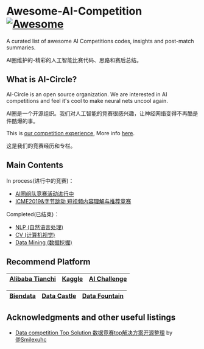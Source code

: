 
# Awesome-AI-Competition [![Awesome](https://cdn.rawgit.com/sindresorhus/awesome/d7305f38d29fed78fa85652e3a63e154dd8e8829/media/badge.svg)](https://github.com/sindresorhus/awesome)

A curated list of awesome AI Competitions codes, insights and post-match summaries.

AI圈维护的-精彩的人工智能比赛代码、思路和赛后总结。

## What is AI-Circle?

AI-Circle is an open source organization. We are interested in AI competitions and feel it's cool to make neural nets uncool again.

AI圈是一个开源组织。我们对人工智能的竞赛很感兴趣，让神经网络变得不再酷是件酷爆的事。

This is [our competition experience](https://github.com/AIGroup-Z/Awesome-AI-Competition/blob/master/honor.md), More info [here](https://zhuanlan.zhihu.com/c_1059141282965864448).

这是我们的竞赛经历和专栏。

## Main Contents

In process(进行中的竞赛)：

- [AI圈组队竞赛活动进行中](https://mp.weixin.qq.com/mp/homepage?__biz=MzU4OTczNTg2OQ==&hid=5&sn=c7f2ea65029a7e495469176a11d4c72e&scene=1&devicetype=iOS12.0.1&version=17000324&lang=zh_CN&nettype=WIFI&ascene=7&session_us=gh_f8c3803b1b4d&fontScale=100)
- [ICME2019&字节跳动 短视频内容理解与推荐竞赛](https://github.com/AIGroup-Z/Awesome-AI-Competition/tree/master/Ongoing/ICME2019%26%E5%AD%97%E8%8A%82%E8%B7%B3%E5%8A%A8%20%E7%9F%AD%E8%A7%86%E9%A2%91%E5%86%85%E5%AE%B9%E7%90%86%E8%A7%A3%E4%B8%8E%E6%8E%A8%E8%8D%90%E7%AB%9E%E8%B5%9B)


Completed(已结束)：

- [NLP (自然语言处理)](https://github.com/AIGroup-Z/Awesome-AI-Competition/tree/master/NLP)
- [CV (计算机视觉)](https://github.com/AIGroup-Z/Awesome-AI-Competition/tree/master/CV)
- [Data Mining (数据挖掘)](https://github.com/AIGroup-Z/Awesome-AI-Competition/tree/master/Data%20Mining)

## Recommend Platform

|[Alibaba Tianchi](https://tianchi.aliyun.com/home/)|[Kaggle](https://www.kaggle.com/)|[AI Challenge](https://challenger.ai/competitions)|
|----|----|----|

[Biendata](https://biendata.com/)|[Data Castle](http://www.pkbigdata.com/common/cmptIndex.html)|[Data Fountain](https://www.datafountain.cn/)|
|----|----|----|



## Acknowledgments and other useful listings

- [Data competition Top Solution 数据竞赛top解决方案开源整理](https://github.com/Smilexuhc/Data-Competition-TopSolution) by [@Smilexuhc](https://github.com/Smilexuhc)

